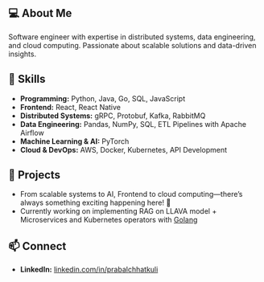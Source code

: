 ## 💻 About Me
Software engineer with expertise in distributed systems, data engineering, and cloud computing. Passionate about scalable solutions and data-driven insights.

## 🚀 Skills
- **Programming:** Python, Java, Go, SQL, JavaScript
- **Frontend:** React, React Native
- **Distributed Systems:** gRPC, Protobuf, Kafka, RabbitMQ
- **Data Engineering:** Pandas, NumPy, SQL, ETL Pipelines with Apache Airflow
- **Machine Learning & AI:** PyTorch
- **Cloud & DevOps:** AWS, Docker, Kubernetes, API Development

## 📌 Projects
- From scalable systems to AI, Frontend to cloud computing—there’s always something exciting happening here! 🚀
- Currently working on implementing RAG on LLAVA model + Microservices and Kubernetes operators with [Golang](https://go.dev/)

## 📫 Connect
- **LinkedIn:** [linkedin.com/in/prabalchhatkuli](#)


<!--
**prabalchhatkuli/prabalchhatkuli** is a ✨ _special_ ✨ repository because its `README.md` (this file) appears on your GitHub profile.

Here are some ideas to get you started:

- 🔭 I’m currently working on ...
- 🌱 I’m currently learning ...
- 👯 I’m looking to collaborate on ...
- 🤔 I’m looking for help with ...
- 💬 Ask me about ...
- 📫 How to reach me: ...
- 😄 Pronouns: ...
- ⚡ Fun fact: ...
-->

